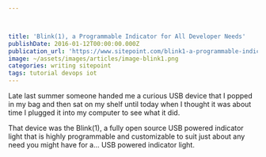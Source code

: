 ```yaml
---



title: 'Blink(1), a Programmable Indicator for All Developer Needs'
publishDate: 2016-01-12T00:00:00.000Z
publication_url: 'https://www.sitepoint.com/blink1-a-programmable-indicator-for-all-developer-needs/'
image: ~/assets/images/articles/image-blink1.png
categories: writing sitepoint
tags: tutorial devops iot
---
```


Late last summer someone handed me a curious USB device that I popped in my bag and then sat on my shelf until today when I thought it was about time I plugged it into my computer to see what it did.

That device was the Blink(1), a fully open source USB powered indicator light that is highly programmable and customizable to suit just about any need you might have for a... USB powered indicator light.
